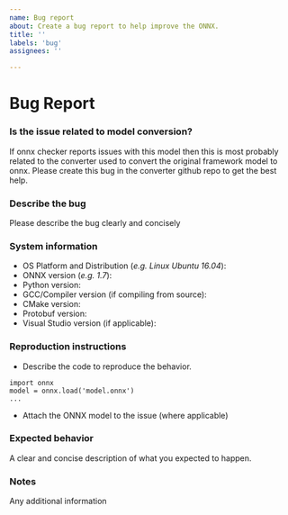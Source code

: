 ```yaml
---
name: Bug report
about: Create a bug report to help improve the ONNX.
title: ''
labels: 'bug'
assignees: ''

---
```

# Bug Report

### Is the issue related to model conversion?
If onnx checker reports issues with this model then this is most probably related to the converter used to convert the original framework model to onnx. Please create this bug in the converter github repo to get the best help.

### Describe the bug
Please describe the bug clearly and concisely

### System information
- OS Platform and Distribution (*e.g. Linux Ubuntu 16.04*):  
- ONNX version (*e.g. 1.7*):  
- Python version:
- GCC/Compiler version (if compiling from source):
- CMake version:
- Protobuf version:
- Visual Studio version (if applicable):


### Reproduction instructions
- Describe the code to reproduce the behavior.
```
import onnx
model = onnx.load('model.onnx')
...
```
- Attach the ONNX model to the issue (where applicable)

### Expected behavior
A clear and concise description of what you expected to happen.

### Notes

Any additional information
